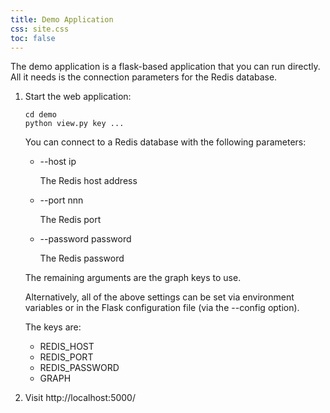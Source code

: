 ```yaml
---
title: Demo Application
css: site.css
toc: false
---
```


The demo application is a flask-based application that you can run directly.
All it needs is the connection parameters for the Redis database.

1. Start the web application:

   ```
   cd demo
   python view.py key ...
   ```

   You can connect to a Redis database with the following parameters:

    * --host ip

      The Redis host address
    * --port nnn

      The Redis port

    * --password password

      The Redis password

   The remaining arguments are the graph keys to use.

   Alternatively, all of the above settings can be set via environment variables
   or in the Flask configuration file (via the --config option).

   The keys are:

    * REDIS_HOST
    * REDIS_PORT
    * REDIS_PASSWORD
    * GRAPH

1. Visit http://localhost:5000/
